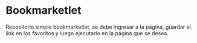 # Bookmarketlet

Repositorio simple bookmarketlet, se debe ingresar a la página, guardar el link en los favoritos y luego ejecutarlo en la página que se desea.
